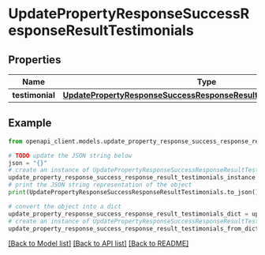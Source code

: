 # UpdatePropertyResponseSuccessResponseResultTestimonials


## Properties

Name | Type | Description | Notes
------------ | ------------- | ------------- | -------------
**testimonial** | [**UpdatePropertyResponseSuccessResponseResultTestimonialsTestimonial**](UpdatePropertyResponseSuccessResponseResultTestimonialsTestimonial.md) |  | 

## Example

```python
from openapi_client.models.update_property_response_success_response_result_testimonials import UpdatePropertyResponseSuccessResponseResultTestimonials

# TODO update the JSON string below
json = "{}"
# create an instance of UpdatePropertyResponseSuccessResponseResultTestimonials from a JSON string
update_property_response_success_response_result_testimonials_instance = UpdatePropertyResponseSuccessResponseResultTestimonials.from_json(json)
# print the JSON string representation of the object
print(UpdatePropertyResponseSuccessResponseResultTestimonials.to_json())

# convert the object into a dict
update_property_response_success_response_result_testimonials_dict = update_property_response_success_response_result_testimonials_instance.to_dict()
# create an instance of UpdatePropertyResponseSuccessResponseResultTestimonials from a dict
update_property_response_success_response_result_testimonials_from_dict = UpdatePropertyResponseSuccessResponseResultTestimonials.from_dict(update_property_response_success_response_result_testimonials_dict)
```
[[Back to Model list]](../README.md#documentation-for-models) [[Back to API list]](../README.md#documentation-for-api-endpoints) [[Back to README]](../README.md)


